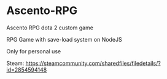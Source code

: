# Ascento-RPG
Ascento RPG dota 2 custom game

RPG Game with save-load system on NodeJS

Only for personal use

Steam: https://steamcommunity.com/sharedfiles/filedetails/?id=2854594148
